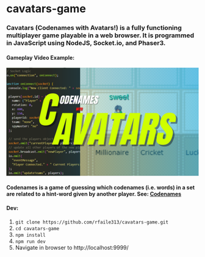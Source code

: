 # cavatars-game

### Cavatars (Codenames with Avatars!) is a fully functioning multiplayer game playable in a web browser. It is programmed in JavaScript using NodeJS, Socket.io, and Phaser3.

#### Gameplay Video Example:
[![Cavatars Gameplay Video](client/assets/cavatars.png)](https://youtu.be/jKvKLSwcUII)

#### Codenames is a game of guessing which codenames (i.e. words) in a set are related to a hint-word given by another player. See: [Codenames](https://en.wikipedia.org/wiki/Codenames_(board_game))

#### Dev:

1. `git clone https://github.com/rfaile313/cavatars-game.git`
2. `cd cavatars-game`
3. `npm install`
4. `npm run dev`
5. Navigate in browser to http://localhost:9999/